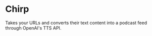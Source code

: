 # Chirp

Takes your URLs and converts their text content into a podcast feed through OpenAI's TTS API.
